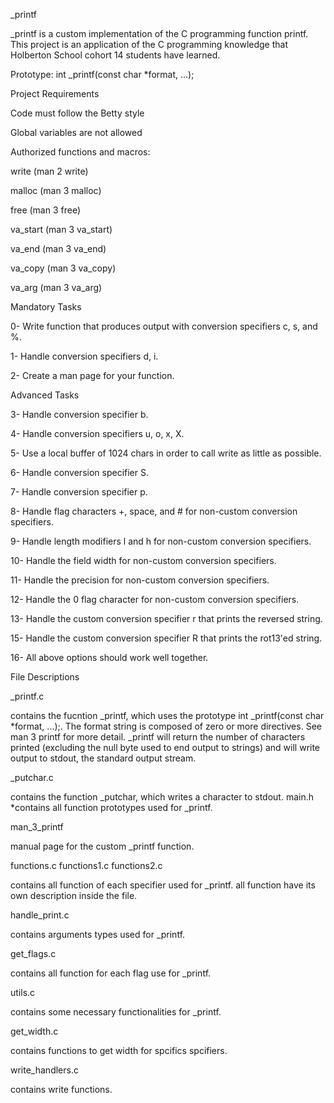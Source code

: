 \_printf

\_printf is a custom implementation of the C programming function printf. This project is an application of the C programming knowledge that Holberton School cohort 14 students have learned.

Prototype: int \_printf(const char \*format, ...);

Project Requirements

Code must follow the Betty style

Global variables are not allowed

Authorized functions and macros:

write (man 2 write)

malloc (man 3 malloc)

free (man 3 free)

va_start (man 3 va_start)

va_end (man 3 va_end)

va_copy (man 3 va_copy)

va_arg (man 3 va_arg)

Mandatory Tasks

0- Write function that produces output with conversion specifiers c, s, and %.

1- Handle conversion specifiers d, i.

2- Create a man page for your function.

Advanced Tasks

3- Handle conversion specifier b.

4- Handle conversion specifiers u, o, x, X.

5- Use a local buffer of 1024 chars in order to call write as little as possible.

6- Handle conversion specifier S.

7- Handle conversion specifier p.

8- Handle flag characters +, space, and # for non-custom conversion specifiers.

9- Handle length modifiers l and h for non-custom conversion specifiers.

10- Handle the field width for non-custom conversion specifiers.

11- Handle the precision for non-custom conversion specifiers.

12- Handle the 0 flag character for non-custom conversion specifiers.

13- Handle the custom conversion specifier r that prints the reversed string.

15- Handle the custom conversion specifier R that prints the rot13'ed string.

16- All above options should work well together.

File Descriptions

\_printf.c

contains the fucntion \_printf, which uses the prototype int \_printf(const char \*format, ...);. The format string is composed of zero or more directives. See man 3 printf for more detail. \_printf will return the number of characters printed (excluding the null byte used to end output to strings) and will write output to stdout, the standard output stream.

\_putchar.c

contains the function \_putchar, which writes a character to stdout.
main.h \*contains all function prototypes used for \_printf.

man_3_printf

manual page for the custom \_printf function.

functions.c functions1.c functions2.c

contains all function of each specifier used for \_printf.
all function have its own description inside the file.

handle_print.c

contains arguments types used for \_printf.

get_flags.c

contains all function for each flag use for \_printf.

utils.c

contains some necessary functionalities for \_printf.

get_width.c

contains functions to get width for spcifics spcifiers.

write_handlers.c

contains write functions.
